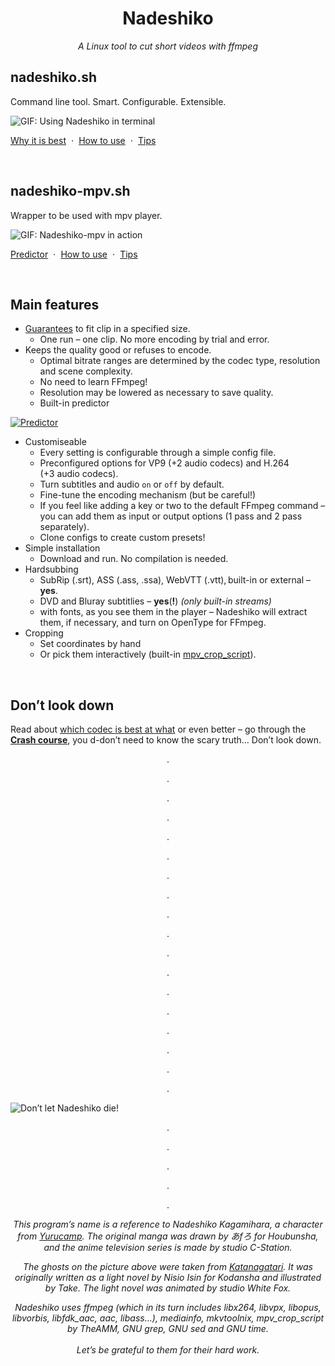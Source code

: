 <h1 align="center">
    Nadeshiko
</h1>
<p align="center">
    <i>A Linux tool to cut short videos with ffmpeg</i>
</p>

## nadeshiko.sh

Command line tool. Smart. Configurable. Extensible.

![GIF: Using Nadeshiko in terminal](https://raw.githubusercontent.com/wiki/deterenkelt/Nadeshiko/img/nadeshiko_in_a_terminal.gif)

[Why it is best](https://github.com/deterenkelt/Nadeshiko/wiki/Why-Nadeshiko-is-best)  ⋅  [How to use](https://github.com/deterenkelt/Nadeshiko/wiki/Nadeshiko)  ⋅  [Tips](https://github.com/deterenkelt/Nadeshiko/wiki/Tips-for-Nadeshiko)

 

## nadeshiko-mpv.sh

Wrapper to be used with mpv player.

![GIF: Nadeshiko-mpv in action](https://raw.githubusercontent.com/wiki/deterenkelt/Nadeshiko/img/nadeshiko-mpv.gif)

[Predictor](https://github.com/deterenkelt/Nadeshiko/wiki/Nadeshiko%E2%80%91mpv.-Predictor)  ⋅  [How to use](https://github.com/deterenkelt/Nadeshiko/wiki/Nadeshiko%E2%80%91mpv)  ⋅  [Tips](https://github.com/deterenkelt/Nadeshiko/wiki/Tips-for-Nadeshiko%E2%80%91mpv)

 

## Main features

* <ins>Guarantees</ins> to fit clip in a specified size.
  * One run – one clip. No more encoding by trial and error.
* Keeps the quality good or refuses to encode.
  * Optimal bitrate ranges are determined by the codec type, resolution and scene complexity.
  * No need to learn FFmpeg!
  * Resolution may be lowered as necessary to save quality.
  * Built-in predictor <br><a href="https://github.com/deterenkelt/Nadeshiko/wiki/Nadeshiko%E2%80%91mpv.-Predictor">
<img alt="Predictor" src="https://raw.githubusercontent.com/wiki/deterenkelt/Nadeshiko/img/nadeshiko-mpv-predictor/predictor.gif"/>
</a>

* Customiseable
  * Every setting is configurable through a simple config file.
  * Preconfigured options for VP9 (+2 audio codecs) and H.264 (+3 audio codecs).
  * Turn subtitles and audio `on` or `off` by default.
  * Fine-tune the encoding mechanism (but be careful!)
  * If you feel like adding a key or two to the default FFmpeg command – you can add them as input or output options (1 pass and 2 pass separately).
  * Clone configs to create custom presets!
* Simple installation
  * Download and run. No compilation is needed.
* Hardsubbing
  * SubRip (.srt), ASS (.ass, .ssa), WebVTT (.vtt), built-in or external – **yes**.
  * DVD and Bluray subtitlies – **yes**(**!**) *(only built-in streams)*
  * with fonts, as you see them in the player – Nadeshiko will extract them, if necessary, and turn on OpenType for FFmpeg.
* Cropping
  * Set coordinates by hand
  * Or pick them interactively (built-in [mpv_crop_script](https://github.com/TheAMM/mpv_crop_script)).

 

## Don’t look down

Read about [which codec is best at what](https://github.com/deterenkelt/Nadeshiko/wiki/Tips#----differences-between-codec-sets) or even better – go through the [**Crash course**](https://github.com/deterenkelt/Nadeshiko/wiki/Crash-course), you d-don’t need to know the scary truth… Don’t look down.


<p align="center">
.
</p>

<p align="center">
.
</p>

<p align="center">
.
</p>

<p align="center">
.
</p>

<p align="center">
.
</p>

<p align="center">
.
</p>

<p align="center">
.
</p>

<p align="center">
.
</p>

<p align="center">
.
</p>

<p align="center">
.
</p>

<p align="center">
.
</p>

<p align="center">
.
</p>

<p align="center">
.
</p>

<p align="center">
.
</p>

<p align="center">
.
</p>

<p align="center">
.
</p>

<p align="center">
.
</p>

<p align="center">
.
</p>


![Don’t let Nadeshiko die!](https://raw.githubusercontent.com/wiki/deterenkelt/Nadeshiko/img/Nadeshiko.jpg)

<p align="center">
.
</p>

<p align="center">
.
</p>

<p align="center">
.
</p>

<p align="center">
.
</p>

<p align="center">
.
</p>

<p align="center">
<i>This program’s name is a reference to Nadeshiko Kagamihara, a character from <a href="https://en.wikipedia.org/wiki/Laid-Back_Camp">Yurucamp</a>. The original manga was drawn by あfろ for Houbunsha, and the anime television series is made by studio C-Station.</i>
</p>

<p align="center">
<i>The ghosts on the picture above were taken from <a href="https://en.wikipedia.org/wiki/Katanagatari">Katanagatari</a>. It was originally written as a light novel by Nisio Isin for Kodansha and illustrated by Take. The light novel was animated by studio White Fox.</i>
</p>

<p align="center">
<i>Nadeshiko uses ffmpeg (which in its turn includes libx264, libvpx, libopus, libvorbis, libfdk_aac, aac, libass…), mediainfo, mkvtoolnix, mpv_crop_script by TheAMM, GNU grep, GNU sed and GNU time.<br><br>Let’s be grateful to them for their hard work.</i>
</p>
